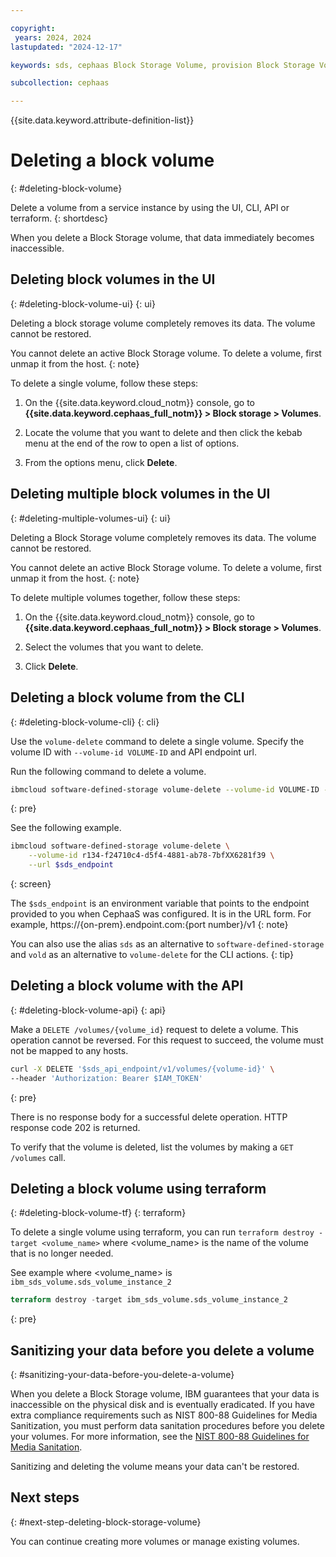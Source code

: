 ```yaml
---

copyright:
 years: 2024, 2024
lastupdated: "2024-12-17"

keywords: sds, cephaas Block Storage Volume, provision Block Storage Volume for cephaas,

subcollection: cephaas

---
```


{{site.data.keyword.attribute-definition-list}}

# Deleting a block volume
{: #deleting-block-volume}

Delete a volume from a service instance by using the UI, CLI, API or terraform.
{: shortdesc}

When you delete a Block Storage volume, that data immediately becomes inaccessible.


## Deleting block volumes in the UI
{: #deleting-block-volume-ui}
{: ui}

Deleting a block storage volume completely removes its data. The volume cannot be restored.

You cannot delete an active Block Storage volume. To delete a volume, first unmap it from the host.
{: note}

To delete a single volume, follow these steps:

1. On the {{site.data.keyword.cloud_notm}} console, go to **{{site.data.keyword.cephaas_full_notm}} > Block storage > Volumes**.

2. Locate the volume that you want to delete and then click the kebab menu at the end of the row to open a list of options.

3. From the options menu, click **Delete**.


## Deleting multiple block volumes in the UI
{: #deleting-multiple-volumes-ui}
{: ui}

Deleting a Block Storage volume completely removes its data. The volume cannot be restored.

You cannot delete an active Block Storage volume. To delete a volume, first unmap it from the host.
{: note}

To delete multiple volumes together, follow these steps:

1. On the {{site.data.keyword.cloud_notm}} console, go to **{{site.data.keyword.cephaas_full_notm}} > Block storage > Volumes**.

2. Select the volumes that you want to delete.

3. Click **Delete**.


## Deleting a block volume from the CLI
{: #deleting-block-volume-cli}
{: cli}

Use the `volume-delete` command to delete a single volume. Specify the volume ID with `--volume-id VOLUME-ID` and API endpoint url.

Run the following command to delete a volume.

```sh
ibmcloud software-defined-storage volume-delete --volume-id VOLUME-ID --url string
```
{: pre}

See the following example.

```sh
ibmcloud software-defined-storage volume-delete \
    --volume-id r134-f24710c4-d5f4-4881-ab78-7bfXX6281f39 \
    --url $sds_endpoint
```
{: screen}

The `$sds_endpoint` is an environment variable that points to the endpoint provided to you when CephaaS was configured. It is in the URL form. For example, https://{on-prem}.endpoint.com:{port number}/v1
{: note}

You can also use the alias `sds` as an alternative to `software-defined-storage` and `vold` as an alternative to `volume-delete` for the CLI actions.
{: tip}

## Deleting a block volume with the API
{: #deleting-block-volume-api}
{: api}

Make a `DELETE /volumes/{volume_id}` request to delete a volume. This operation cannot be reversed. For this request to succeed, the volume must not be mapped to any hosts.

```sh
curl -X DELETE '$sds_api_endpoint/v1/volumes/{volume-id}' \
--header 'Authorization: Bearer $IAM_TOKEN'

```
{: pre}

There is no response body for a successful delete operation. HTTP response code 202 is returned.


To verify that the volume is deleted, list the volumes by making a `GET /volumes` call.

## Deleting a block volume using terraform
{: #deleting-block-volume-tf}
{: terraform}

To delete a single volume using terraform, you can run `terraform destroy -target <volume_name>` where <volume_name> is the name of the volume that is no longer needed.

See example where <volume_name> is `ibm_sds_volume.sds_volume_instance_2`

```terraform
terraform destroy -target ibm_sds_volume.sds_volume_instance_2
```
{: pre}



## Sanitizing your data before you delete a volume
{: #sanitizing-your-data-before-you-delete-a-volume}

When you delete a Block Storage volume, IBM guarantees that your data is inaccessible on the physical disk and is eventually eradicated. If you have extra compliance requirements such as NIST 800-88 Guidelines for Media Sanitization, you must perform data sanitation procedures before you delete your volumes. For more information, see the [NIST 800-88 Guidelines for Media Sanitation](https://csrc.nist.gov/pubs/sp/800/88/r1/final).

Sanitizing and deleting the volume means your data can't be restored.



## Next steps
{: #next-step-deleting-block-storage-volume}

You can continue creating more volumes or manage existing volumes.
